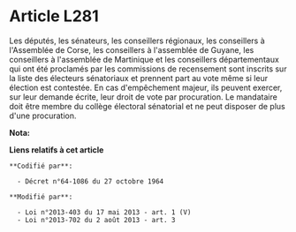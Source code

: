 # Article L281

Les députés, les sénateurs, les conseillers régionaux, les conseillers à l'Assemblée de Corse, les conseillers à l'assemblée
de Guyane, les conseillers à l'assemblée de Martinique et les conseillers départementaux qui ont été proclamés par les
commissions de recensement sont inscrits sur la liste des électeurs sénatoriaux et prennent part au vote même si leur
élection est contestée. En cas d'empêchement majeur, ils peuvent exercer, sur leur demande écrite, leur droit de vote par
procuration. Le mandataire doit être membre du collège électoral sénatorial et ne peut disposer de plus d'une procuration.

**Nota:**



**Liens relatifs à cet article**

	**Codifié par**:

	  - Décret n°64-1086 du 27 octobre 1964

	**Modifié par**:

	  - Loi n°2013-403 du 17 mai 2013 - art. 1 (V)
	  - Loi n°2013-702 du 2 août 2013 - art. 3
